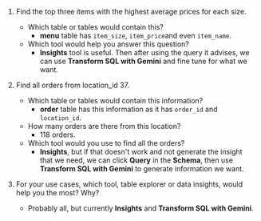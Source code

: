 1.  Find the top three items with the highest average prices for each size.
    -   Which table or tables would contain this?
	   	- **menu** table has `item_size`, `item_price`and even `item_name`.
    -   Which tool would help you answer this question?
		- **Insights** tool is useful. Then after using the query it advises, we can use **Transform SQL with Gemini** and fine tune for what we want.
		
2.  Find all orders from location_id 37.
	-   Which table or tables would contain this information?
		- **order** table has this information as it has `order_id` and `location_id`.
    -   How many orders are there from this location?
	    - 118 orders.
    -   Which tool would you use to find all the orders?
	    - **Insights**, but if that doesn't work and not generate the insight that we need, we can click **Query** in the **Schema**, then use **Transform SQL with Gemini** to generate information we want.

3.  For your use cases, which tool, table explorer or data insights, would help you the most? Why?
	-	Probably all, but currently **Insights** and **Transform SQL with Gemini**.
